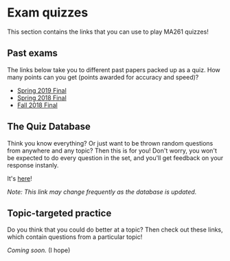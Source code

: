 # Exam quizzes

This section contains the links that you can use to play MA261 quizzes!

## Past exams

The links below take you to different past papers packed up as a quiz. How many points can you get (points awarded for accuracy and speed)?

* [Spring 2019 Final](https://quizizz.com/join?gc=657766)
* [Spring 2018 Final](https://quizizz.com/join?gc=098004)
* [Fall 2018 Final](https://quizizz.com/join?gc=426109)
## The Quiz Database

Think you know everything? Or just want to be thrown random questions from anywhere and any topic? Then this is for you! Don't worry, you won't be expected to do every question in the set, and you'll get feedback on your response instanly.

It's [here](https://quizizz.com/join?gc=374157)!

*Note: This link may change frequently as the database is updated.*

## Topic-targeted practice

Do you think that you could do better at a topic? Then check out these links, which contain questions from a particular topic!

*Coming soon.* (I hope)